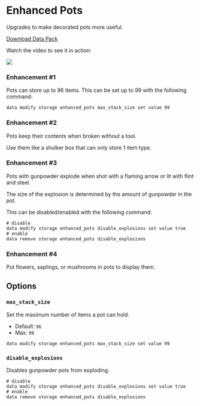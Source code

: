 # Enhanced Pots
Upgrades to make decorated pots more useful.

[Download Data Pack](https://github.com/carsons-datapacks/enhanced_pots/archive/refs/heads/main.zip)

Watch the video to see it in action:

[![](https://i.ytimg.com/an_webp/vqQo6c4QMV4/mqdefault_6s.webp?du=3000&sqp=CM7lkrYG&rs=AOn4CLBCE6P6hxBI12NEBdH4Z67OvjlKoA)](https://youtu.be/vqQo6c4QMV4)

### Enhancement #1
Pots can store up to 96 items. This can be set up to 99 with the following command:

```mcfunction
data modify storage enhanced_pots max_stack_size set value 99
```

### Enhancement #2
Pots keep their contents when broken without a tool.

Use them like a shulker box that can only store 1 item type.

### Enhancement #3
Pots with gunpowder explode when shot with a flaming arrow or lit with flint and steel.

The size of the explosion is determined by the amount of gunpowder in the pot.

This can be disabled/enabled with the following command:

```mcfunction
# disable
data modify storage enhanced_pots disable_explosions set value true
# enable
data remove storage enhanced_pots disable_explosions
```

### Enhancement #4
Put flowers, saplings, or mushrooms in pots to display them.

## Options
### `max_stack_size`
Set the maximum number of items a pot can hold.

* Default: `96`
* Max: `99`

```mcfunction
data modify storage enhanced_pots max_stack_size set value 99
```

### `disable_explosions`
Disables gunpowder pots from exploding.

```mcfunction
# disable
data modify storage enhanced_pots disable_explosions set value true
# enable
data remove storage enhanced_pots disable_explosions
```